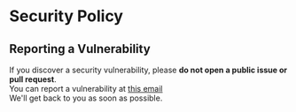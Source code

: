 # Security Policy

<!--
## Supported Versions

Use this section to tell people about which versions of your project are
currently being supported with security updates.

| Version | Supported          |
| ------- | ------------------ |
| 5.1.x   | :white_check_mark: |
| 5.0.x   | :x:                |
| 4.0.x   | :white_check_mark: |
| < 4.0   | :x:                |
-->

## Reporting a Vulnerability
If you discover a security vulnerability, please **do not open a public issue or pull request**.  
You can report a vulnerability at [this email](mailto:contact@popsize.ai?subject=Vulnerability%20in%20the%20shopify%20app&body=%23%20Vulnerability%20description%0D%0A%0D%0A%23%20Criticality%20%2F%20possible%20consequences%0D%0A%0D%0A%23%20Instructions%20to%20reproduce%0D%0A%0D%0A%23%20Proposed%20fix%0D%0A(You%20can%20link%20us%20a%20private%20github%20clone%20invitation%2C%20or%20send%20us%20a%20git%20patch%20directly%20in%20this%20email).%0D%0A%60git%20format-patch%20-1%20%5Bcommit%5D%60%20or%20%60git%20diff%20%3E%20fix.patch%60%0D%0A%0D%0A%23%20Useful%20medias%20etc.)  
We'll get back to you as soon as possible.  
